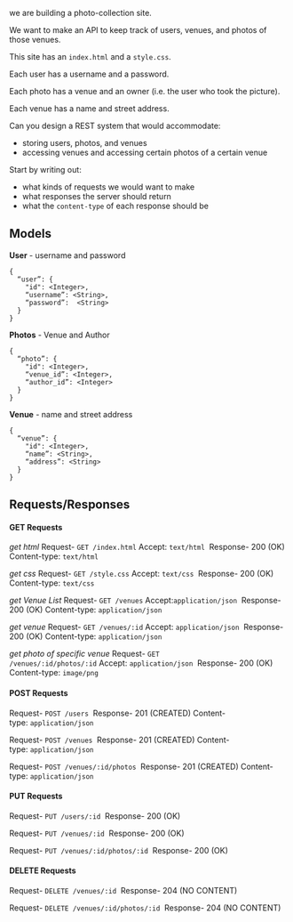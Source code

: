 
we are building a photo-collection site.

We want to make an API to keep track of users, venues, and photos of those venues.

This site has an `index.html` and a `style.css`.

Each user has a username and a password. 

Each photo has a venue and an owner (i.e. the user who took the picture).

Each venue has a name and street address.

Can you design a REST system that would accommodate:

- storing users, photos, and venues
- accessing venues and accessing certain photos of a certain venue

Start by writing out:

- what kinds of requests we would want to make
- what responses the server should return
- what the `content-type` of each response should be


## Models

**User** - username and password

```
{  
  “user”: {  
    "id": <Integer>,  
    “username”: <String>,  
    “password”:  <String>  
  }  
}
```

**Photos** -  Venue and Author

```
{  
  “photo”: {  
    "id": <Integer>,  
    “venue_id”: <Integer>,  
    “author_id”: <Integer>  
  }  
}
```


**Venue** -  name and street address

```
{  
  “venue”: {  
    "id": <Integer>,  
    “name”: <String>,  
    “address”: <String>  
  }  
}
```


## Requests/Responses

#### GET Requests

*get html*
Request- `GET /index.html` Accept: `text/html` 
Response- 200 (OK) Content-type: `text/html`

*get css*
Request- `GET /style.css` Accept: `text/css` 
Response- 200 (OK) Content-type: `text/css`

*get Venue List*
Request- `GET /venues` Accept:`application/json` 
Response- 200 (OK) Content-type: `application/json`

*get venue*
Request- `GET /venues/:id` Accept: `application/json` 
Response- 200 (OK) Content-type: `application/json`

*get photo of specific venue*
Request- `GET /venues/:id/photos/:id` Accept: `application/json` 
Response- 200 (OK) Content-type: `image/png`

#### POST Requests

Request- `POST /users` 
Response- 201 (CREATED) Content-type: `application/json`

Request- `POST /venues` 
Response- 201 (CREATED) Content-type: `application/json`

Request- `POST /venues/:id/photos` 
Response- 201 (CREATED) Content-type: `application/json`

#### PUT Requests

Request- `PUT /users/:id` 
Response- 200 (OK)

Request- `PUT /venues/:id` 
Response- 200 (OK)

Request- `PUT /venues/:id/photos/:id` 
Response- 200 (OK)

#### DELETE Requests

Request- `DELETE /venues/:id` 
Response- 204 (NO CONTENT)

Request- `DELETE /venues/:id/photos/:id` 
Response- 204 (NO CONTENT)

